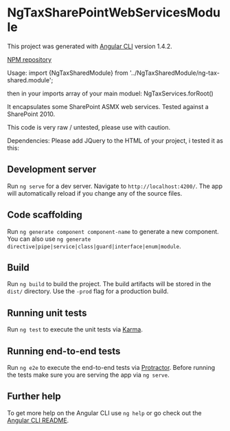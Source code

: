 # NgTaxSharePointWebServicesModule

This project was generated with [Angular CLI](https://github.com/angular/angular-cli) version 1.4.2.

[NPM repository](https://www.npmjs.com/package/ng-tax-share-point-web-services-module)

Usage: 
import {NgTaxSharedModule} from '../NgTaxSharedModule/ng-tax-shared.module';

then in your imports array of your main moduel: NgTaxServices.forRoot()

It encapsulates some SharePoint ASMX web services.
Tested against a SharePoint 2010.

This code is very raw / untested, please use with caution.

Dependencies: Please add JQuery to the HTML of your project, i tested it as this:
<script src="/SiteAssets/jquery-3.1.1.min.js"></script>


## Development server

Run `ng serve` for a dev server. Navigate to `http://localhost:4200/`. The app will automatically reload if you change any of the source files.

## Code scaffolding

Run `ng generate component component-name` to generate a new component. You can also use `ng generate directive|pipe|service|class|guard|interface|enum|module`.

## Build

Run `ng build` to build the project. The build artifacts will be stored in the `dist/` directory. Use the `-prod` flag for a production build.

## Running unit tests

Run `ng test` to execute the unit tests via [Karma](https://karma-runner.github.io).

## Running end-to-end tests

Run `ng e2e` to execute the end-to-end tests via [Protractor](http://www.protractortest.org/).
Before running the tests make sure you are serving the app via `ng serve`.

## Further help

To get more help on the Angular CLI use `ng help` or go check out the [Angular CLI README](https://github.com/angular/angular-cli/blob/master/README.md).

